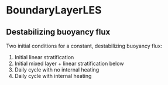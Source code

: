 # BoundaryLayerLES

## Destabilizing buoyancy flux

Two initial conditions for a constant, destabilizing buoyancy flux:

1. Initial linear stratification
2. Initial mixed layer + linear stratification below
3. Daily cycle with no internal heating
4. Daily cycle with internal heating
